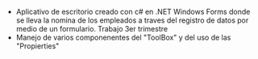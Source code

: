- Aplicativo de escritorio creado con c# en .NET Windows Forms donde se lleva la nomina de los empleados a traves del registro de datos por medio de un formulario.
  Trabajo 3er trimestre
- Manejo de varios componenentes del "ToolBox" y del uso de las  "Propierties"
